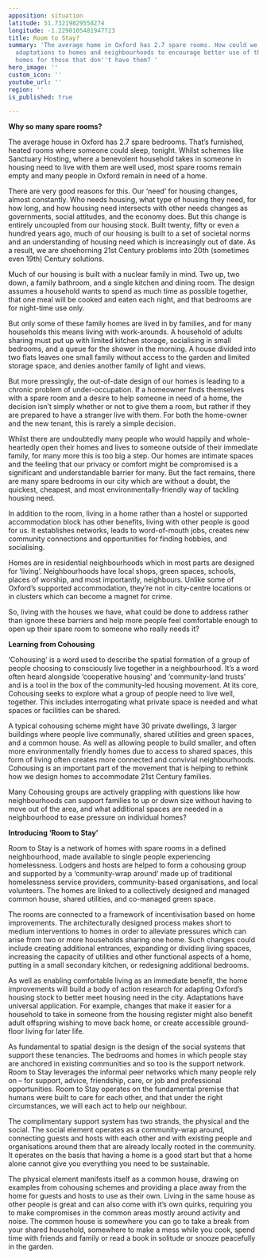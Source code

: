 ```yaml
---
apposition: situation
latitude: 51.73219829558274
longitude: -1.2298105481947723
title: Room to Stay?
summary: 'The average home in Oxford has 2.7 spare rooms. How could we make simple
  adaptations to homes and neighbourhoods to encourage better use of these rooms as
  homes for those that don''t have them? '
hero_image: ''
custom_icon: ''
youtube_url: ''
region: ''
is_published: true

---
```

**Why so many spare rooms?**

The average house in Oxford has 2.7 spare bedrooms. That’s furnished, heated rooms where someone could sleep, tonight. Whilst schemes like Sanctuary Hosting, where a benevolent household takes in someone in housing need to live with them are well used, most spare rooms remain empty and many people in Oxford remain in need of a home.

There are very good reasons for this. Our ‘need’ for housing changes, almost constantly. Who needs housing, what type of housing they need, for how long, and how housing need intersects with other needs changes as governments, social attitudes, and the economy does. But this change is entirely uncoupled from our housing stock. Built twenty, fifty or even a hundred years ago, much of our housing is built to a set of societal norms and an understanding of housing need which is increasingly out of date. As a result, we are shoehorning 21st Century problems into 20th (sometimes even 19th) Century solutions.

Much of our housing is built with a nuclear family in mind. Two up, two down, a family bathroom, and a single kitchen and dining room. The design assumes a household wants to spend as much time as possible together, that one meal will be cooked and eaten each night, and that bedrooms are for night-time use only.

  
But only some of these family homes are lived in by families, and for many households this means living with work-arounds. A household of adults sharing must put up with limited kitchen storage, socialising in small bedrooms, and a queue for the shower in the morning. A house divided into two flats leaves one small family without access to the garden and limited storage space, and denies another family of light and views.

But more pressingly, the out-of-date design of our homes is leading to a chronic problem of under-occupation. If a homeowner finds themselves with a spare room and a desire to help someone in need of a home, the decision isn’t simply whether or not to give them a room, but rather if they are prepared to have a stranger live with them. For both the home-owner and the new tenant, this is rarely a simple decision.

Whilst there are undoubtedly many people who would happily and whole-heartedly open their homes and lives to someone outside of their immediate family, for many more this is too big a step. Our homes are intimate spaces and the feeling that our privacy or comfort might be compromised is a significant and understandable barrier for many. But the fact remains, there are many spare bedrooms in our city which are without a doubt, the quickest, cheapest, and most environmentally-friendly way of tackling housing need.

In addition to the room, living in a home rather than a hostel or supported accommodation block has other benefits, living with other people is good for us. It establishes networks, leads to word-of-mouth jobs, creates new community connections and opportunities for finding hobbies, and socialising.

Homes are in residential neighbourhoods which in most parts are designed for ‘living’. Neighbourhoods have local shops, green spaces, schools, places of worship, and most importantly, neighbours. Unlike some of Oxford’s supported accommodation, they’re not in city-centre locations or in clusters which can become a magnet for crime.

So, living with the houses we have, what could be done to address rather than ignore these barriers and help more people feel comfortable enough to open up their spare room to someone who really needs it?

**Learning from Cohousing**

‘Cohousing’ is a word used to describe the spatial formation of a group of people choosing to consciously live together in a neighbourhood. It’s a word often heard alongside ‘cooperative housing’ and ‘community-land trusts’ and is a tool in the box of the community-led housing movement. At its core, Cohousing seeks to explore what a group of people need to live well, together. This includes interrogating what private space is needed and what spaces or facilities can be shared.

A typical cohousing scheme might have 30 private dwellings, 3 larger buildings where people live communally, shared utilities and green spaces, and a common house. As well as allowing people to build smaller, and often more environmentally friendly homes due to access to shared spaces, this form of living often creates more connected and convivial neighbourhoods. Cohousing is an important part of the movement that is helping to rethink how we design homes to accommodate 21st Century families.

Many Cohousing groups are actively grappling with questions like how neighbourhoods can support families to up or down size without having to move out of the area, and what additional spaces are needed in a neighbourhood to ease pressure on individual homes?

**Introducing ‘Room to Stay’**

Room to Stay is a network of homes with spare rooms in a defined neighbourhood, made available to single people experiencing homelessness. Lodgers and hosts are helped to form a cohousing group and supported by a ‘community-wrap around’ made up of traditional homelessness service providers, community-based organisations, and local volunteers. The homes are linked to a collectively designed and managed common house, shared utilities, and co-managed green space.

The rooms are connected to a framework of incentivisation based on home improvements. The architecturally designed process makes short to medium interventions to homes in order to alleviate pressures which can arise from two or more households sharing one home. Such changes could include creating additional entrances, expanding or dividing living spaces, increasing the capacity of utilities and other functional aspects of a home, putting in a small secondary kitchen, or redesigning additional bedrooms.

As well as enabling comfortable living as an immediate benefit, the home improvements will build a body of action research for adapting Oxford’s housing stock to better meet housing need in the city. Adaptations have universal application. For example, changes that make it easier for a household to take in someone from the housing register might also benefit adult offspring wishing to move back home, or create accessible ground-floor living for later life.

As fundamental to spatial design is the design of the social systems that support these tenancies. The bedrooms and homes in which people stay are anchored in existing communities and so too is the support network. Room to Stay leverages the informal peer networks which many people rely on – for support, advice, friendship, care, or job and professional opportunities. Room to Stay operates on the fundamental premise that humans were built to care for each other, and that under the right circumstances, we will each act to help our neighbour.

  
The complimentary support system has two strands, the physical and the social. The social element operates as a community-wrap around, connecting guests and hosts with each other and with existing people and organisations around them that are already locally rooted in the community. It operates on the basis that having a home is a good start but that a home alone cannot give you everything you need to be sustainable.

  
The physical element manifests itself as a common house, drawing on examples from cohousing schemes and providing a place away from the home for guests and hosts to use as their own. Living in the same house as other people is great and can also come with it’s own quirks, requiring you to make compromises in the common areas mostly around activity and noise. The common house is somewhere you can go to take a break from your shared household, somewhere to make a mess while you cook, spend time with friends and family or read a book in solitude or snooze peacefully in the garden.